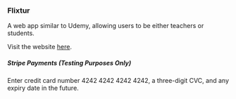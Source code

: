 ### Flixtur

A web app similar to Udemy, allowing users to be either teachers or students.

Visit the website [here](http://flixtur-cynrick.herokuapp.com/ "Flixtur").

##### Stripe Payments (Testing Purposes Only)

Enter credit card number 4242 4242 4242 4242, a three-digit CVC, and any expiry date in the future.
